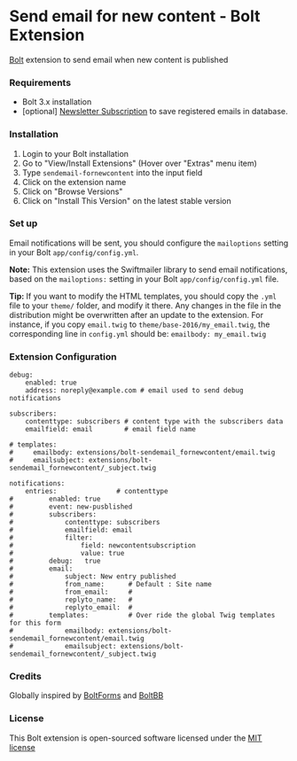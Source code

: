 Send email for new content - Bolt Extension
===========================================

[Bolt](https://bolt.cm/) extension to send email when new content is published

### Requirements
- Bolt 3.x installation
- [optional] [Newsletter Subscription](https://github.com/miguelavaqrod/bolt-newsletter-subscription) to save registered emails in database.

### Installation
1. Login to your Bolt installation
2. Go to "View/Install Extensions" (Hover over "Extras" menu item)
3. Type `sendemail-fornewcontent` into the input field
4. Click on the extension name
5. Click on "Browse Versions"
6. Click on "Install This Version" on the latest stable version

### Set up
Email notifications will be sent, you should configure the `mailoptions` setting in your Bolt `app/config/config.yml`.

**Note:** This extension uses the Swiftmailer library to send email notifications, based on the `mailoptions:` setting in your Bolt `app/config/config.yml` file.

**Tip:** If you want to modify the HTML templates, you should copy the `.yml` file to your `theme/` folder, and modify it there. Any changes in the file in the distribution might be overwritten after an update to the extension. For instance, if you copy `email.twig` to `theme/base-2016/my_email.twig`, the corresponding line in `config.yml` should be: `emailbody: my_email.twig`

### Extension Configuration
```(yml)
debug:
    enabled: true
    address: noreply@example.com # email used to send debug notifications

subscribers:
    contenttype: subscribers # content type with the subscribers data
    emailfield: email        # email field name

# templates:
#     emailbody: extensions/bolt-sendemail_fornewcontent/email.twig
#     emailsubject: extensions/bolt-sendemail_fornewcontent/_subject.twig

notifications:
    entries:               # contenttype
#         enabled: true
#         event: new-pusblished
#         subscribers:
#             contenttype: subscribers
#             emailfield: email
#             filter:
#                 field: newcontentsubscription
#                 value: true
#         debug:   true
#         email:
#             subject: New entry published
#             from_name:      # Default : Site name
#             from_email:     # 
#             replyto_name:   #
#             replyto_email:  #
#         templates:          # Over ride the global Twig templates for this form
#             emailbody: extensions/bolt-sendemail_fornewcontent/email.twig
#             emailsubject: extensions/bolt-sendemail_fornewcontent/_subject.twig
```

### Credits
Globally inspired by [BoltForms](https://github.com/bolt/boltforms) and [BoltBB](https://github.com/GawainLynch/bolt-extension-boltbb)

### License
This Bolt extension is open-sourced software licensed under the [MIT license](http://opensource.org/licenses/MIT)
